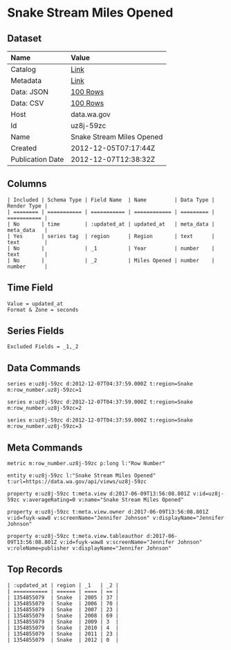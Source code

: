 # Snake Stream Miles Opened

## Dataset

| Name | Value |
| :--- | :---- |
| Catalog | [Link](https://catalog.data.gov/dataset/snake-stream-miles-opened-bdc2a) |
| Metadata | [Link](https://data.wa.gov/api/views/uz8j-59zc) |
| Data: JSON | [100 Rows](https://data.wa.gov/api/views/uz8j-59zc/rows.json?max_rows=100) |
| Data: CSV | [100 Rows](https://data.wa.gov/api/views/uz8j-59zc/rows.csv?max_rows=100) |
| Host | data.wa.gov |
| Id | uz8j-59zc |
| Name | Snake Stream Miles Opened |
| Created | 2012-12-05T07:17:44Z |
| Publication Date | 2012-12-07T12:38:32Z |

## Columns

```ls
| Included | Schema Type | Field Name  | Name         | Data Type | Render Type |
| ======== | =========== | =========== | ============ | ========= | =========== |
| No       | time        | :updated_at | updated_at   | meta_data | meta_data   |
| Yes      | series tag  | region      | Region       | text      | text        |
| No       |             | _1          | Year         | number    | text        |
| No       |             | _2          | Miles Opened | number    | number      |
```

## Time Field

```ls
Value = updated_at
Format & Zone = seconds
```

## Series Fields

```ls
Excluded Fields = _1,_2
```

## Data Commands

```ls
series e:uz8j-59zc d:2012-12-07T04:37:59.000Z t:region=Snake m:row_number.uz8j-59zc=1

series e:uz8j-59zc d:2012-12-07T04:37:59.000Z t:region=Snake m:row_number.uz8j-59zc=2

series e:uz8j-59zc d:2012-12-07T04:37:59.000Z t:region=Snake m:row_number.uz8j-59zc=3
```

## Meta Commands

```ls
metric m:row_number.uz8j-59zc p:long l:"Row Number"

entity e:uz8j-59zc l:"Snake Stream Miles Opened" t:url=https://data.wa.gov/api/views/uz8j-59zc

property e:uz8j-59zc t:meta.view d:2017-06-09T13:56:08.801Z v:id=uz8j-59zc v:averageRating=0 v:name="Snake Stream Miles Opened"

property e:uz8j-59zc t:meta.view.owner d:2017-06-09T13:56:08.801Z v:id=fuyk-waw8 v:screenName="Jennifer Johnson" v:displayName="Jennifer Johnson"

property e:uz8j-59zc t:meta.view.tableauthor d:2017-06-09T13:56:08.801Z v:id=fuyk-waw8 v:screenName="Jennifer Johnson" v:roleName=publisher v:displayName="Jennifer Johnson"
```

## Top Records

```ls
| :updated_at | region | _1   | _2 | 
| =========== | ====== | ==== | == | 
| 1354855079  | Snake  | 2005 | 37 | 
| 1354855079  | Snake  | 2006 | 70 | 
| 1354855079  | Snake  | 2007 | 23 | 
| 1354855079  | Snake  | 2008 | 69 | 
| 1354855079  | Snake  | 2009 | 3  | 
| 1354855079  | Snake  | 2010 | 4  | 
| 1354855079  | Snake  | 2011 | 23 | 
| 1354855079  | Snake  | 2012 | 0  | 
```